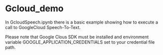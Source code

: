 # Gcloud_demo

In GcloudSpeech.ipynb there is a basic example showing how to execute a call to GoogleCloud Speech-To-Text.

Please note that Google Clous SDK must be installed and environment variable GOOGLE_APPLICATION_CREDENTIALS set to your credential file path.

